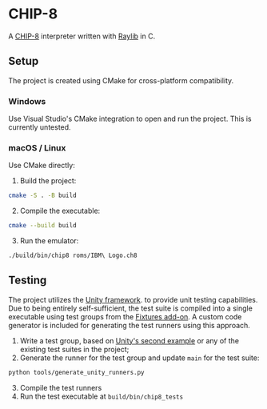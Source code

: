# CHIP-8

A [CHIP-8](https://en.wikipedia.org/wiki/CHIP-8) interpreter written with [Raylib](https://www.raylib.com/) in C.

## Setup

The project is created using CMake for cross-platform compatibility.

### Windows

Use Visual Studio's CMake integration to open and run the project. This is currently untested.

### macOS / Linux

Use CMake directly:

1. Build the project:

```sh
cmake -S . -B build
```

2. Compile the executable:

```sh
cmake --build build
```

3. Run the emulator:

```sh
./build/bin/chip8 roms/IBM\ Logo.ch8
```

## Testing

The project utilizes the [Unity framework](https://github.com/ThrowTheSwitch/Unity). to provide unit testing capabilities. Due to being entirely self-sufficient, the test suite is compiled into a single executable using test groups from the [Fixtures add-on](https://github.com/ThrowTheSwitch/Unity/tree/master/extras/fixture). A custom code generator is included for generating the test runners using this approach.

1. Write a test group, based on [Unity's second example](https://github.com/ThrowTheSwitch/Unity/tree/v2.6.1/examples/example_2) or any of the existing test suites in the project;
2. Generate the runner for the test group and update `main` for the test suite:

```sh
python tools/generate_unity_runners.py
```

3. Compile the test runners
4. Run the test executable at `build/bin/chip8_tests`
